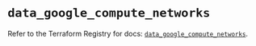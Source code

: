 # `data_google_compute_networks`

Refer to the Terraform Registry for docs: [`data_google_compute_networks`](https://registry.terraform.io/providers/hashicorp/google/5.43.1/docs/data-sources/compute_networks).
